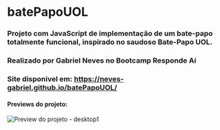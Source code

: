 # batePapoUOL

### Projeto com JavaScript de implementação de um bate-papo totalmente funcional, inspirado no saudoso Bate-Papo UOL.

### Realizado por Gabriel Neves no Bootcamp Responde Aí

### Site disponivel em: https://neves-gabriel.github.io/batePapoUOL/

#### Previews do projeto:
![Preview do projeto - desktop1](assets/previews/preview-desktop1.png)
